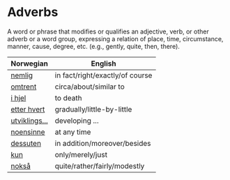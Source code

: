 # Adverbs

A word or phrase that modifies or qualifies an adjective, verb, or other adverb or a word group, expressing a relation of place, time, circumstance, manner, cause, degree, etc. (e.g., gently, quite, then, there).

| Norwegian | English |
| --- | --- |
| [nemlig](https://www.ordnett.no/search?language=no&phrase=nemlig) | in fact/right/exactly/of course |
| [omtrent](https://www.ordnett.no/search?language=no&phrase=omtrent) | circa/about/similar to |
| [i hjel](https://www.ordnett.no/search?language=no&phrase=i%20hjel) | to death |
| [etter hvert](https://www.ordnett.no/search?language=no&phrase=etter%20hvert) | gradually/little-by-little |
| [utviklings...](https://www.ordnett.no/search?language=no&phrase=utviklings...) | developing ... |
| [noensinne](https://www.ordnett.no/search?language=no&phrase=noensinne) | at any time |
| [dessuten](https://www.ordnett.no/search?language=no&phrase=dessuten) | in addition/moreover/besides |
| [kun](https://www.ordnett.no/search?language=no&phrase=kun) | only/merely/just |
| [nokså](https://www.ordnett.no/search?language=no&phrase=nokså) | quite/rather/fairly/modestly |

